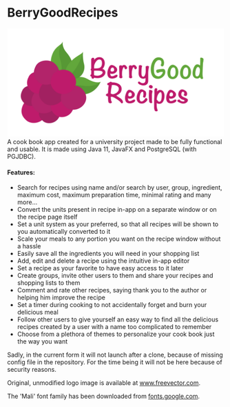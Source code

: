 # BerryGoodRecipes
![Screenshot](documentation/logo.png)
A cook book app created for a university project made to be fully functional and usable.
It is made using Java 11, JavaFX and PostgreSQL (with PGJDBC).

#### Features:
* Search for recipes using name and/or search by user, group, ingredient, maximum cost, maximum preparation time, minimal rating and many more...
* Convert the units present in recipe in-app on a separate window or on the recipe page itself
* Set a unit system as your preferred, so that all recipes will be shown to you automatically converted to it
* Scale your meals to any portion you want on the recipe window without a hassle
* Easily save all the ingredients you will need in your shopping list
* Add, edit and delete a recipe using the intuitive in-app editor
* Set a recipe as your favorite to have easy access to it later
* Create groups, invite other users to them and share your recipes and shopping lists to them
* Comment and rate other recipes, saying thank you to the author or helping him improve the recipe
* Set a timer during cooking to not accidentally forget and burn your delicious meal
* Follow other users to give yourself an easy way to find all the delicious recipes created by a user with a name too complicated to remember
* Choose from a plethora of themes to personalize your cook book just the way you want

Sadly, in the current form it will not launch after a clone, because of missing config file in the repository. For the time being it will not be here because of security reasons.

Original, unmodified logo image is available at www.freevector.com.

The 'Mali' font family has been downloaded from [fonts.google.com](fonts.google.com).
